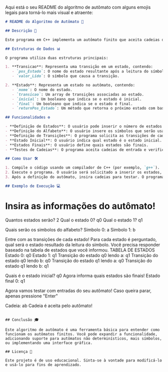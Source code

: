 Aqui está o seu README do algoritmo de autômato com alguns emojis legais para torná-lo mais visual e atraente:

```markdown
# README do Algoritmo de Autômato 🤖

## Descrição 📜

Este programa em C++ implementa um autômato finito que aceita cadeias de entrada baseadas em um conjunto de estados e transições. Ele permite ao usuário definir os estados do autômato, as transições entre eles e testar cadeias de entrada para verificar se são aceitas pelo autômato.

## Estruturas de Dados 📊

O programa utiliza duas estruturas principais:

1. **Transicao**: Representa uma transição em um estado, contendo:
   - `pos_Estado`: O nome do estado resultante após a leitura do símbolo.
   - `valor_Lido`: O símbolo que causa a transição.

2. **Estado**: Representa um estado no autômato, contendo:
   - `nome`: O nome do estado.
   - `transicao`: Um array de transições associadas ao estado.
   - `inicial`: Um booleano que indica se o estado é inicial.
   - `final`: Um booleano que indica se o estado é final.
   - `returnPos_Estado`: Um método que retorna o próximo estado com base no símbolo lido.

## Funcionalidades ⚙️

- **Definição de Estados**: O usuário pode inserir o número de estados e nomeá-los.
- **Definição do Alfabeto**: O usuário insere os símbolos que serão usados para as transições.
- **Definição de Transições**: O programa solicita as transições de cada estado para os símbolos do alfabeto.
- **Estado Inicial**: O usuário indica qual estado é o estado inicial.
- **Estados Finais**: O usuário define quais estados são finais.
- **Testes de Cadeias**: O programa aceita cadeias de entrada e verifica se elas são aceitas pelo autômato.

## Como Usar 🛠️

1. Compile o código usando um compilador de C++ (por exemplo, `g++`).
2. Execute o programa. O usuário será solicitado a inserir os estados, símbolos, transições, estado inicial e estados finais.
3. Após a definição do autômato, insira cadeias para testar. O programa indicará se a cadeia é aceita ou não.

## Exemplo de Execução 💻

```
Insira as informações do autômato!
==================================

Quantos estados serão? 2
Qual o estado 0? q0
Qual o estado 1? q1

Quais serão os simbolos do alfabeto?
Simbolo 0: a
Simbolo 1: b

Entre com as transições de cada estado!
Para cada estado é perguntado, qual será o estado resultado da leitura do símbolo.
Você precisa responder baseado na tabela de estados que você informou.
TABELA DE ESTADOS
Estado 0: q0
Estado 1: q1
Transição do estado q0 lendo a: q1
Transição do estado q0 lendo b: q0
Transição do estado q1 lendo a: q0
Transição do estado q1 lendo b: q1

Quais é o estado inicial? q0
Agora informa quais estados são finais!
Estado final 0: q1

Agora vamos testar com entradas do seu autômato!
Caso queira parar, apenas pressione "Enter"

Cadeia: ab
Cadeia é aceita pelo autômato!
```

## Conclusão 🎓

Este algoritmo de autômato é uma ferramenta básica para entender como funcionam os autômatos finitos. Você pode expandir a funcionalidade, adicionando suporte para autômatos não determinísticos, mais símbolos, ou implementando uma interface gráfica.

## Licença 📄

Este projeto é de uso educacional. Sinta-se à vontade para modificá-lo e usá-lo para fins de aprendizado.
```
